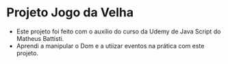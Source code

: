 # Projeto Jogo da Velha

- Este projeto foi feito com o auxílio do curso da Udemy de Java Script do Matheus Battisti.
- Aprendi a manipular o Dom e a utiizar eventos na prática com este projeto.
